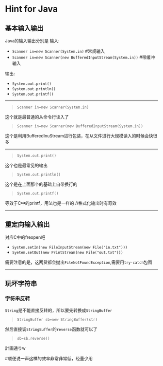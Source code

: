 # Hint for Java

## 基本输入输出

Java的输入输出分别是
输入:
* `Scanner in=new Scanner(System.in)` #常规输入
* `Scanner in=new Scanner(new BufferedInputStream(System.in))` #带缓冲输入

输出:

* `System.out.print()` 
* `System.out.println()`
* `System.out.printf()`

***
> `Scanner in=new Scanner(System.in)`

这个就是最普通的从命令行读入了

> `Scanner in=new Scanner(new BufferedInputStream(System.in))`

这个是利用BufferedInuStream进行包装，在从文件进行大规模读入的时候会快很多

***

> `System.out.print()` 

这个也是最常见的输出

> `System.out.println()`

这个是在上面那个的基础上自带换行的

> `System.out.printf()`

等效于C中的printf，用法也是一样的 //格式化输出时有奇效

***

## 重定向输入输出

对应C中的freopen吧

* `System.setIn(new FileInputStream(new File("in.txt")))`
* `Syetem.setOut(new PrintStream(new File("out.txt")))`

需要注意的是，这两货都会抛出`FileNotFoundException`,需要用`try-catch`包围
***
## 玩坏字符串

### 字符串反转

`String`是不能直接反转的，所以要先转换成`StringBuffer`

> `StringBuffer sb=new StringBuffer(str)`

然后直接调`StringBuffer`的`reverse`函数就可以了

> `sb=sb.reverse()`

計画通りw

#顺便说一声这样的效率非常非常低，经量少用

